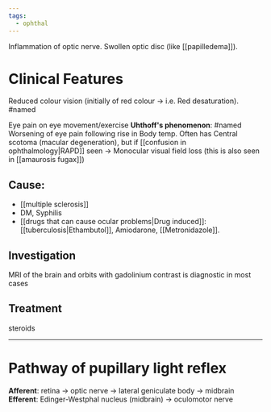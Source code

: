 ```yaml
---
tags:
  - ophthal
---
```

Inflammation of optic nerve.
Swollen optic disc (like [[papilledema]]). 

# Clinical Features
Reduced colour vision (initially of red colour -> i.e. Red desaturation). #named 

Eye pain on eye movement/exercise
**Uhthoff's phenomenon**: #named Worsening of eye pain following rise in Body temp.
Often has Central scotoma (macular degeneration), but if [[confusion in ophthalmology|RAPD]] seen -> Monocular visual field loss (this is also seen in [[amaurosis fugax]])
## Cause:
- [[multiple sclerosis]]
- DM, Syphilis
- [[drugs that can cause ocular problems|Drug induced]]: [[tuberculosis|Ethambutol]], Amiodarone, [[Metronidazole]].
## Investigation 
MRI of the brain and orbits with gadolinium contrast is diagnostic in most cases
## Treatment
steroids  

---
# Pathway of pupillary light reflex
**Afferent**: retina → optic nerve → lateral geniculate body → midbrain  
**Efferent**: Edinger-Westphal nucleus (midbrain) → oculomotor nerve